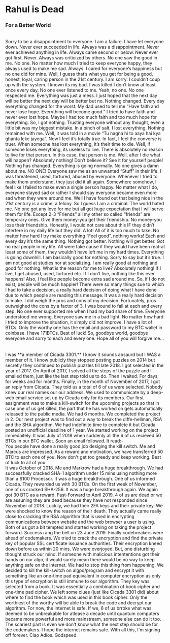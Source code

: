 # Rahul is Dead
### For a Better World
<br>
Sorry to be a disappointment to everyone. I am a failure. I have let everyone down. Never ever succeeded in life. Always was a disappointment. Never ever achieved anything in life. Always came second or below. Never ever got first. Never. Always was criticized by others. No one saw the good in me. No one. No matter how much I tried to keep everyone happy, they always used to make me sad. Always. I cared for everyone’s happiness but no one did for mine. Well, I guess that’s what you get for being a good, honest, loyal, caring person in the 21st century. I am sorry. I couldn’t coup up with the system. I known its my bad. I was killed I don’t know at least once every day. No one ever listened to me. Yeah, no one. No one respected me. Everything was just a mess. I just hoped that the next day will be better the next day will be better but no. Nothing changed. Every day everything changed for the worst. My dad used to tell me “Have faith and never lose hope. Everything will become good.” I tried to have faith and never ever lost hope. Maybe I had too much faith and too much hope for everything. So, I got nothing. Trusting everyone without any thought, even a little bit was my biggest mistake. In a pinch of salt, I lost everything. Nothing remained with me. Well, it was told in a movie “Tu nagna hi to aaya hai kya ghanta leke jayega”. Now I feel it’s totally true. In fact, I feel the converse is truer. When someone has lost everything, it’s their time to die. Well, if someone loses everything, its useless to live. There is absolutely no reason to live for that person. In this case, that person is me. Well, after I die what will happen? Absolutely nothing! Don’t believe it? See it for yourself people! Nothing has changed. Everything is going normally. No one gives a damn about me. NO ONE! Everyone saw me as an unwanted “Stuff” in their life. I was threatened, used, tortured, abused by everyone. Whenever I tried to make them understand, they just did it all again. Somewhere somehow, I feel like I failed to make even a single person happy. No matter what I do, everyone stayed sad or rather I should say everyone became even more sad when they were around me. Well I have found out that being nice in the 21st century is a crime, a felony. So I guess I am a criminal. The world hated me. No one got any love for me but all got huge expectation that I will serve them for life. Except 2-3 “Friends” all my other so called “friends” are temporary ones. Give them money-you get their friendship. No money-you lose their friendship. Honestly, I would not care about this IF they didn’t interfere in my daily life but they did! A lot! All of it is too much to take. No matter how hard I try make everything “Feel good”, nothing works! Each and every day it’s the same thing. Nothing got better. Nothing will get better. Got no real people in my life. All were fake cause if they would have been real-at least some of them, they wouldn’t have left me in my hard times. Everything is going downhill. I am basically good for nothing. Sorry to say but it’s true. I am not good at studies nor at socializing. I am really good at nothing and good for nothing.  What is the reason for me to live? Absolutely nothing! If I live, I get abused, used, tortured etc. If I don’t live, nothing like this ever happens! Also, I feel like people become extra sad around me. So, if I do not exist, people will be much happier! There were so many things sue to which I had to take a decision, a really hard decision of doing what I have done due to which people are reading this message. It was a really hard decision to make. I did weigh the pros and cons of my decision. Fortunately, pros outweighed the cons by a factor of 3. I was bound to fail at each and every step. No one ever supported me when I had my bad share of time. Everyone understood me wrong. Everyone saw me in a bad light. No matter how hard I tried to improve the situation, it simply did not improve. I have a lot of BTCs. Only the worthy one has the email and password to my BTC wallet in coinbase. I have 171BTCs. Best of luck! So, goodbye world, goodbye everyone and sorry to each and every one. Hope all of you will forgive me...
<br>
<br>
<br>
I was **a member of Cicada 3301.** I know it sounds absaurd but I WAS a member of it. I know publicly they stopped posting puzzles on 2014 but secretly they continued to publish puzzles till late 2018. I got selected in the year of 2017. On April of 2017, I solved all the steps of the puzzle and I emailed them, just like the last step told us to do. Then I waited. For days, for weeks and for months. Finally, in the month of November of 2017, I got an reply from Cicada. They told us a total of 6 of us were selected. Nobody knew our real names our our address. We used to communicate by a deep-web email service set up by Cicada only for its members. Our first assignment was to make a kill-switch for the upcoming projects so that in case one of us get killed, the part that he has worked on gets automatically released to the public media. We had 6 months. We completed the project in 2. Our next project was to find out a way to break the diffe-hellman, RSA and the SHA algorithm. We had indefinite time to complete it but Cicada posted an unofficial deadline of 1 year. We started working on the project immedaitely. It was July of 2018 when suddenly all the 6 of us recieved 50 BTCs in our BTC wallet. Soon an email followed. It read:-
<br>
You people have done a really good job desiging the kill switch. Me and Marcus are impressed. As a reward and motivation, we have transferred 50 BTC to each one of you. Now don't get too greedy and keep working. Best of luck to all of you.
<br>
It was October of 2018. Me and Markrow had a huge breakthrough. We had successfully cracked SHA-1 algorithm under 15 mins using nothing more than a $100 Processor. It was a huge breakthrough. One of us informed Cicada. They rewarded us with 30 BTCs. On the first week of November, one of us cracked SHA-256. It was a huge breakthrough again. We again got 30 BTC as a reward. Fast-Forward to April 2019. 4 of us are dead or we are assuning they are dead because they have not responded since November of 2018. Luckily, we had their 2FA keys and their private key. We were shocked to know the reason of their death. They actually came really close to cracking the RSA algorithm that is used in encrypting communications between website and the web browser a user is using. Both of us got a bit tempted and started working on taking the project forward. Success rang the bell on 23 June 2019. Finally codebreakers were ahead of codemakers. We tried to crack the encryption and find the private key of popular SSL certificate issuance authorities. Their encryption kneed down before us within 20 mins. We were overjoyed. But, one disturbing thought struck our mind. If someone with malicious intententions got their hands on our algo, it would surely mean there would be no way to keep anything safe on the internet. We had to stop this thing from happening. We decided to kill the kill-switch on algpo/program and encrypt it with something like an one-time pad equivalent in computer encryption as only this type of encryption is still immune to our algorithm. They key was selected from a book. It was essentially a combination of book cipher and one-time pad cipher. We left some clues (just like Cicada 3301 did) about where to find the book which was used in this book cipher. Only the worthiest of the worthy will be able to break the code and decrypt our algorithm. For now, the internet is safe. If we, 6 of us brroke what was deemed to be unbreakable for atlease a decade until quantum computers became more powerful and more mainstream, someone else can do it too. The scariest part is even we don't know what the next step should be for the codemakers. I hope the internet remains safe. With all this, I'm signing off forever. Ciao Adios. Godspeed. 
